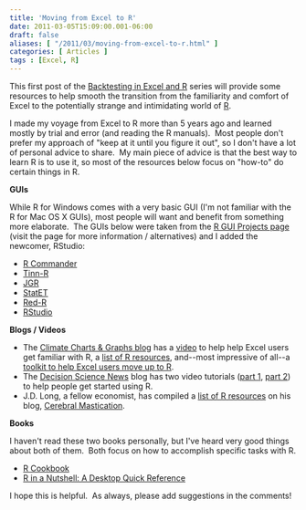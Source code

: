 ```yaml
---
title: 'Moving from Excel to R'
date: 2011-03-05T15:09:00.001-06:00
draft: false
aliases: [ "/2011/03/moving-from-excel-to-r.html" ]
categories: [ Articles ]
tags : [Excel, R]
---
```


This first post of the [Backtesting in Excel and R](http://blog.fosstrading.com/2011/02/backtesting-in-excel-and-r.html) series will provide some resources to help smooth the transition from the familiarity and comfort of Excel to the potentially strange and intimidating world of [R](http://www.r-project.org/).  
  
I made my voyage from Excel to R more than 5 years ago and learned mostly by trial and error (and reading the R manuals).  Most people don't prefer my approach of "keep at it until you figure it out", so I don't have a lot of personal advice to share.  My main piece of advice is that the best way to learn R is to use it, so most of the resources below focus on "how-to" do certain things in R.  
  
**GUIs**  
  
While R for Windows comes with a very basic GUI (I'm not familiar with the R for Mac OS X GUIs), most people will want and benefit from something more elaborate.  The GUIs below were taken from the [R GUI Projects page](http://www.sciviews.org/_rgui/) (visit the page for more information / alternatives) and I added the newcomer, RStudio:  

*   [R Commander](http://socserv.mcmaster.ca/jfox/Misc/Rcmdr/)
*   [Tinn-R](http://www.sciviews.org/SciViews-R/index.html%3ESciViews-R%3C/a%3E%3C/li%3E%0A%3Cli%3E%3Ca%20href=)
*   [JGR](http://jgr.markushelbig.org/)
*   [StatET](http://www.walware.de/goto/statet)
*   [Red-R](http://www.red-r.org/)
*   [RStudio](http://www.rstudio.org/)

**Blogs / Videos**  

*   The [Climate Charts & Graphs blog](http://chartsgraphs.wordpress.com/) has a [video](http://chartsgraphs.wordpress.com/2009/02/27/video-to-help-excel-users-get-familiar-with-r/) to help help Excel users get familiar with R, a [list of R resources](http://chartsgraphs.wordpress.com/r-resources/), and--most impressive of all--a [toolkit to help Excel users move up to R](http://chartsgraphs.wordpress.com/learnr-toolkit/).
*   The [Decision Science News](http://www.decisionsciencenews.com/) blog has two video tutorials ([part 1](http://www.decisionsciencenews.com/2007/09/26/r-video-tutorial-number-1/), [part 2](http://www.decisionsciencenews.com/2007/10/02/r-video-tutorial-number-2/)) to help people get started using R.
*   J.D. Long, a fellow economist, has compiled a [list of R resources](http://www.cerebralmastication.com/r-resources/) on his blog, [Cerebral Mastication](http://www.cerebralmastication.com/).

**Books**  
  
I haven't read these two books personally, but I've heard very good things about both of them.  Both focus on how to accomplish specific tasks with R.  

*   [R Cookbook](http://www.amazon.com/gp/product/0596809158?ie=UTF8&tag=fosstrading-20&linkCode=as2&camp=1789&creative=390957&creativeASIN=0596809158)
*   [R in a Nutshell: A Desktop Quick Reference](http://www.amazon.com/gp/product/059680170X?ie=UTF8&tag=fosstrading-20&linkCode=as2&camp=1789&creative=390957&creativeASIN=059680170X)

I hope this is helpful.  As always, please add suggestions in the comments!